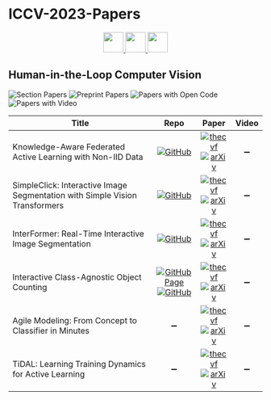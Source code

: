 # ICCV-2023-Papers

<div align="center">
    <a href="https://github.com/DmitryRyumin/ICCV-2023-Papers/blob/main/sections/multimodal-learning.md">
        <img src="https://cdn.jsdelivr.net/gh/DmitryRyumin/NewEraAI-Papers@main/images/left.svg" width="40" />
    </a>
    <a href="https://github.com/DmitryRyumin/ICCV-2023-Papers/">
        <img src="https://cdn.jsdelivr.net/gh/DmitryRyumin/NewEraAI-Papers@main/images/home.svg" width="40" />
    </a>
    <a href="https://github.com/DmitryRyumin/ICCV-2023-Papers/blob/main/sections/image-and-video-forensics.md">
        <img src="https://cdn.jsdelivr.net/gh/DmitryRyumin/NewEraAI-Papers@main/images/right.svg" width="40" />
    </a>
</div>

## Human-in-the-Loop Computer Vision

![Section Papers](https://img.shields.io/badge/Section%20Papers-6-42BA16) ![Preprint Papers](https://img.shields.io/badge/Preprint%20Papers-6-b31b1b) ![Papers with Open Code](https://img.shields.io/badge/Papers%20with%20Open%20Code-4-1D7FBF) ![Papers with Video](https://img.shields.io/badge/Papers%20with%20Video-0-FF0000)

| **Title** | **Repo** | **Paper** | **Video** |
|-----------|:--------:|:---------:|:---------:|
| Knowledge-Aware Federated Active Learning with Non-IID Data | [![GitHub](https://img.shields.io/github/stars/ycao5602/KAFAL)](https://github.com/ycao5602/KAFAL) | [![thecvf](https://img.shields.io/badge/pdf-thecvf-7395C5.svg)](https://openaccess.thecvf.com/content/ICCV2023/papers/Cao_Knowledge-Aware_Federated_Active_Learning_with_Non-IID_Data_ICCV_2023_paper.pdf) <br /> [![arXiv](https://img.shields.io/badge/arXiv-2211.13579-b31b1b.svg)](https://arxiv.org/abs/2211.13579) | :heavy_minus_sign: |
| SimpleClick: Interactive Image Segmentation with Simple Vision Transformers | [![GitHub](https://img.shields.io/github/stars/uncbiag/SimpleClick)](https://github.com/uncbiag/SimpleClick) | [![thecvf](https://img.shields.io/badge/pdf-thecvf-7395C5.svg)](https://openaccess.thecvf.com/content/ICCV2023/papers/Liu_SimpleClick_Interactive_Image_Segmentation_with_Simple_Vision_Transformers_ICCV_2023_paper.pdf) <br /> [![arXiv](https://img.shields.io/badge/arXiv-2210.11006-b31b1b.svg)](https://arxiv.org/abs/2210.11006) | :heavy_minus_sign: |
| InterFormer: Real-Time Interactive Image Segmentation | [![GitHub](https://img.shields.io/github/stars/YouHuang67/InterFormer)](https://github.com/YouHuang67/InterFormer) | [![thecvf](https://img.shields.io/badge/pdf-thecvf-7395C5.svg)](https://openaccess.thecvf.com/content/ICCV2023/papers/Huang_InterFormer_Real-time_Interactive_Image_Segmentation_ICCV_2023_paper.pdf) <br /> [![arXiv](https://img.shields.io/badge/arXiv-2304.02942-b31b1b.svg)](https://arxiv.org/abs/2304.02942) | :heavy_minus_sign: |
| Interactive Class-Agnostic Object Counting | [![GitHub Page](https://img.shields.io/badge/GitHub-Page-159957.svg)](https://yifehuang97.github.io/ICACountProjectPage/) <br /> [![GitHub](https://img.shields.io/github/stars/Yifehuang97/ICACount)](https://github.com/Yifehuang97/ICACount) | [![thecvf](https://img.shields.io/badge/pdf-thecvf-7395C5.svg)](https://openaccess.thecvf.com/content/ICCV2023/papers/Huang_Interactive_Class-Agnostic_Object_Counting_ICCV_2023_paper.pdf) <br /> [![arXiv](https://img.shields.io/badge/arXiv-2309.05277-b31b1b.svg)](https://arxiv.org/abs/2309.05277) | :heavy_minus_sign: |
| Agile Modeling: From Concept to Classifier in Minutes | :heavy_minus_sign: | [![thecvf](https://img.shields.io/badge/pdf-thecvf-7395C5.svg)](https://openaccess.thecvf.com/content/ICCV2023/papers/Stretcu_Agile_Modeling_From_Concept_to_Classifier_in_Minutes_ICCV_2023_paper.pdf) <br /> [![arXiv](https://img.shields.io/badge/arXiv-2302.12948-b31b1b.svg)](https://arxiv.org/abs/2302.12948) | :heavy_minus_sign: |
| TiDAL: Learning Training Dynamics for Active Learning | :heavy_minus_sign: | [![thecvf](https://img.shields.io/badge/pdf-thecvf-7395C5.svg)](https://openaccess.thecvf.com/content/ICCV2023/papers/Kye_TiDAL_Learning_Training_Dynamics_for_Active_Learning_ICCV_2023_paper.pdf) <br /> [![arXiv](https://img.shields.io/badge/arXiv-2210.06788-b31b1b.svg)](https://arxiv.org/abs/2210.06788) | :heavy_minus_sign: |
